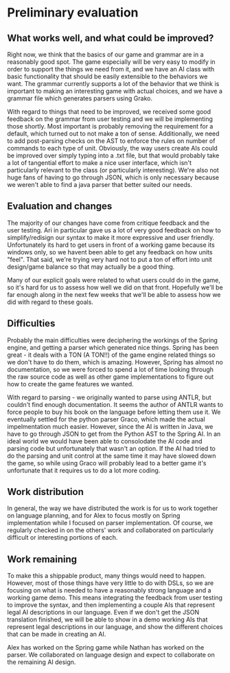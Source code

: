 # Preliminary evaluation

## What works well, and what could be improved?

Right now, we think that the basics of our game and grammar are in a reasonably good spot. The game especially
will be very easy to modify in order to support the things we need from it, and we have an AI class with basic 
functionality that should be easily extensible to the behaviors we want.
The grammar currently supports a lot of the behavior
that we think is important to making an interesting game with actual choices, and we have a grammar file which
generates parsers using Grako.

With regard to things that need to be improved, we received some good feedback on the grammar from user testing
and we will be implementing those shortly. Most important is probably removing the requirement for a default,
which turned out to not make a ton of sense. Additionally, we need to add post-parsing checks on the AST to enforce
the rules on number of commands to each type of unit. Obviously, the way users create AIs could be improved over
simply typing into a .txt file, but that would probably take a lot of tangential effort to make a nice user
interface, which isn't particularly relevant to the class (or particularly interesting). We're also not huge fans 
of having to go through JSON, which is only necessary because we weren't able to find a java parser that better 
suited our needs. 

## Evaluation and changes

The majority of our changes have come from critique feedback and the user testing. Ari in particular gave us
a lot of very good feedback on how to simplify/redisign our syntax to make it more expressive and
user friendly. Unfortunately its hard to get users in front of a working game because its windows only, 
so we havent been able to get any feedback on how units "feel". That said, we're trying very hard not to 
put a ton of effort into unit design/game balance so that may actually be a good thing.

Many of our explicit goals were related to what users could do in the game, so it's hard for us to assess how
well we did on that front. Hopefully we'll be far enough along in the next few weeks that we'll be able 
to assess how we did with regard to these goals. 

## Difficulties

Probably the main difficulties were deciphering the workings of the Spring engine, and getting a parser which
generated nice things. Spring has been great - it deals with a TON (A TON!!) of the game engine related things
so we don't have to do them, which is amazing. However, Spring has almost no documentation, so we were forced
to spend a lot of time looking through the raw source code as well as other game implementations to figure
out how to create the game features we wanted. 

With regard to parsing - we originally wanted to parse using ANTLR, but couldn't find enough documentation. It seems 
the author of ANTLR wants to force people to buy his book on the language before letting them use it.
We eventually settled for the python parser Graco, which made the actual impelmentation much easier.
However, since the AI is written in Java, we have to go through JSON to get from the Python AST 
to the Spring AI. In an ideal world we would have been able to consolodate the AI code and parsing code
but unfortunately that wasn't an option. If the AI had tried to do the parsing and unit control at the 
same time it may have slowed down the game, so while using Graco will probably lead to a better game it's
unfortunate that it requires us to do a lot more coding.

## Work distribution

In general, the way we have distributed the work is for us to work together on language planning, and for Alex to
focus mostly on Spring implementation while I focused on parser implementation. Of course, we regularly checked
in on the others' work and collaborated on particularly difficult or interesting portions of each.

## Work remaining

To make this a shippable product, many things would need to happen. However, most of those things have very little
to do with DSLs, so we are focusing on what is needed to have a reasonably strong language and a working game demo.
This means integrating the feedback from user testing to improve the syntax, and then implementing a couple AIs that
represent legal AI descriptions in our language. Even if we don't get the JSON translation finished, we will be able
to show in a demo working AIs that represent legal descriptions in our language, and show the different choices that
can be made in creating an AI.

Alex has worked on the Spring game while Nathan has worked on the parser. We collaborated on language
design and expect to collaborate on the remaining AI design. 

